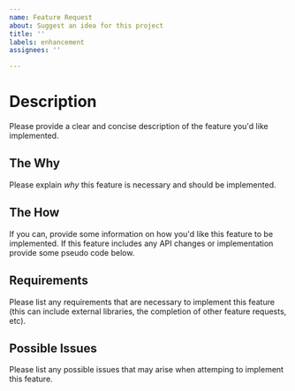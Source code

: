 ```yaml
---
name: Feature Request
about: Suggest an idea for this project
title: ''
labels: enhancement
assignees: ''

---
```


# Description

Please provide a clear and concise description of the feature you'd like implemented.

## The Why

Please explain _why_ this feature is necessary and should be implemented.

## The How

If you can, provide some information on how you'd like this feature to be implemented. If this feature includes any API changes or implementation provide some pseudo code below.

## Requirements

Please list any requirements that are necessary to implement this feature (this can include external libraries, the completion of other feature requests, etc).

## Possible Issues

Please list any possible issues that may arise when attemping to implement this feature.
